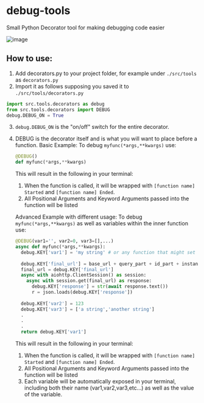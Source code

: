 # debug-tools
Small Python Decorator tool for making debugging code easier

![image](https://user-images.githubusercontent.com/99280463/210117272-ca1b4b6a-efbc-4f51-b0e0-50aa49de9ae2.png)

## How to use:
1. Add decorators.py to your project folder, for example under `./src/tools` as `decorators.py`
2. Import it as follows supposing you saved it to `./src/tools/decorators.py`
```py
import src.tools.decorators as debug
from src.tools.decorators import DEBUG
debug.DEBUG_ON = True
```
3. `debug.DEBUG_ON` is the "on/off" switch for the entire decorator.
4. DEBUG is the decorator itself and is what you will want to place before a function.
    Basic Example: To debug `myfunc(*args,**kwargs)` use:
      ```py
      @DEBUG()
      def myfunc(*args,**kwargs)
      ```
    This will result in the following in your terminal:
    1. When the function is called, it will be wrapped with `[function name] Started` and `[function name] Ended`.
    2. All Positional Arguments and Keyword Arguments passed into the function will be listed
    
    Advanced Example with different usage: To debug `myfunc(*args,**kwargs)` as well as variables within the inner function use:
      ```py
      @DEBUG(var1='', var2=0, var3=[],...)
      async def myfunc(*args,**kwargs):
        debug.KEY['var1'] = 'my string' # or any function that might set the string, for example:
        
        debug.KEY['final_url'] = base_url + query_part + id_part + instance_part
        final_url = debug.KEY['final_url']
        async with aiohttp.ClientSession() as session:
          async with session.get(final_url) as response:
            debug.KEY['response'] = str(await response.text())
            r = json.loads(debug.KEY['response'])
            
        debug.KEY['var2'] = 123
        debug.KEY['var3'] = ['a string','another string']
        .
        .
        .
        return debug.KEY['var1']
      ```
    This will result in the following in your terminal:
    1. When the function is called, it will be wrapped with `[function name] Started` and `[function name] Ended`.
    2. All Positional Arguments and Keyword Arguments passed into the function will be listed
    3. Each variable will be automatically exposed in your terminal, including both their name (var1,var2,var3,etc...) as well as the value of the variable.
